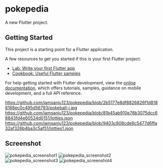 # pokepedia

A new Flutter project.

## Getting Started

This project is a starting point for a Flutter application.

A few resources to get you started if this is your first Flutter project:

- [Lab: Write your first Flutter app](https://docs.flutter.dev/get-started/codelab)
- [Cookbook: Useful Flutter samples](https://docs.flutter.dev/cookbook)

For help getting started with Flutter development, view the
[online documentation](https://docs.flutter.dev/), which offers tutorials,
samples, guidance on mobile development, and a full API reference.

https://github.com/iamsanju123/pokepedia/blob/2b5177e8df8826826f1d8188188ec0c495d56793/pokeball-i.jpg
https://github.com/iamsanju123/pokepedia/blob/81b45ab910e76b3075dcc68843fd4e60524d0151/lotties.json
https://github.com/iamsanju123/pokepedia/blob/9403c808cde8c5477d6ffa32af326b4ba3c5af51/lotties1.json


## Screenshot
![pokepedia_screenshot1](https://github.com/user-attachments/assets/696607e2-4421-442a-838a-2590b518d7e2)
![pokepedia_screenshot2](https://github.com/user-attachments/assets/560d9d23-cf84-4eb0-b0e3-35b487715fb9)
![pokepedia_screenshot3](https://github.com/user-attachments/assets/9f449d0a-fc3e-4ed6-a90b-2b441fe640bd)
![pokepedia_screenshot4](https://github.com/user-attachments/assets/d4c5fe4a-815f-48bb-a0fa-ec8f7938f044)
